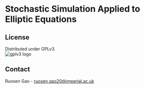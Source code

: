 # Stochastic Simulation Applied to Elliptic Equations

<!-- LICENSE -->
## License
Distributed under GPLv3.<br>
![gplv3 logo](http://www.gnu.org/graphics/gplv3-or-later.png)

<!-- CONTACT -->
## Contact
Ruosen Gao - ruosen.gao20@imperial.ac.uk<br>
